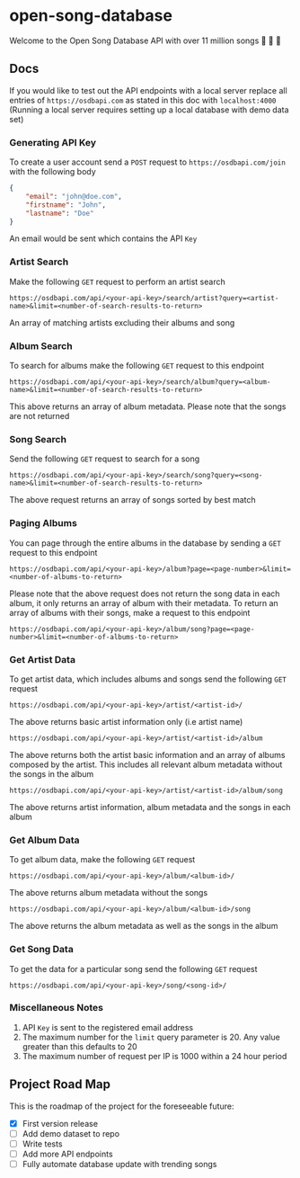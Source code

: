 # open-song-database
Welcome to the Open Song Database API with over 11 million songs 🎉 🎉 🎉

## Docs
If you would like to test out the API endpoints with a local server replace all entries of `https://osdbapi.com` as stated in this doc with `localhost:4000` (Running a local server requires setting up a local database with demo data set)

### Generating API Key
To create a user account send a `POST` request to `https://osdbapi.com/join` with the following body
```json
{
	"email": "john@doe.com",
	"firstname": "John",
	"lastname": "Doe"
}
```
An email would be sent which contains the API `Key`


### Artist Search
Make the following `GET` request to perform an artist search
```
https://osdbapi.com/api/<your-api-key>/search/artist?query=<artist-name>&limit=<number-of-search-results-to-return>
```
An array of matching artists excluding their albums and song


### Album Search
To search for albums make the following `GET` request to this endpoint
```
https://osdbapi.com/api/<your-api-key>/search/album?query=<album-name>&limit=<number-of-search-results-to-return>
```
This above returns an array of album metadata. Please note that the songs are not returned


### Song Search
Send the following `GET` request to search for a song
```
https://osdbapi.com/api/<your-api-key>/search/song?query=<song-name>&limit=<number-of-search-results-to-return>
```
The above request returns an array of songs sorted by best match


### Paging Albums
You can page through the entire albums in the database by sending a `GET` request to this endpoint
```
https://osdbapi.com/api/<your-api-key>/album?page=<page-number>&limit=<number-of-albums-to-return>
```
Please note that the above request does not return the song data in each album, it only returns an array of album with their metadata. To return an array of albums with their songs, make a request to this endpoint
```
https://osdbapi.com/api/<your-api-key>/album/song?page=<page-number>&limit=<number-of-albums-to-return>
```


### Get Artist Data
To get artist data, which includes albums and songs send the following `GET` request

```
https://osdbapi.com/api/<your-api-key>/artist/<artist-id>/
```
The above returns basic artist information only (i.e artist name)

```
https://osdbapi.com/api/<your-api-key>/artist/<artist-id>/album
```
The above returns both the artist basic information and an array of albums composed by the artist. This includes all relevant album metadata without the songs in the album

```
https://osdbapi.com/api/<your-api-key>/artist/<artist-id>/album/song
```
The above returns artist information, album metadata and the songs in each album


### Get Album Data
To get album data, make the following `GET` request

```
https://osdbapi.com/api/<your-api-key>/album/<album-id>/
```
The above returns album metadata without the songs
```
https://osdbapi.com/api/<your-api-key>/album/<album-id>/song
```
The above returns the album metadata as well as the songs in the album


### Get Song Data
To get the data for a particular song send the following `GET` request
```
https://osdbapi.com/api/<your-api-key>/song/<song-id>/
```


### Miscellaneous Notes
1. API `Key` is sent to the registered email address
2. The maximum number for the `limit` query parameter is 20. Any value greater than this defaults to 20
3. The maximum number of request per IP is 1000 within a 24 hour period

## Project Road Map
This is the roadmap of the project for the foreseeable future:
- [x] First version release
- [ ] Add demo dataset to repo
- [ ] Write tests
- [ ] Add more API endpoints
- [ ] Fully automate database update with trending songs